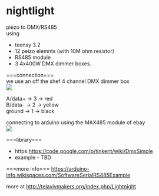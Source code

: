 # nightlight
piezo to DMX/RS485  
using 
* teensy 3.2  
* 12 peizo elemnts (with 10M ohm resistor)  
* RS485 module  
* 3 4x400W DMX dimmer boxes.  

===connection===  
we use an off the shef 4 channel DMX dimmer box<br>
![](http://i.imgur.com/bcd8Gnz.png)

A/data+ -> 3 -> red <br>
B/data- -> 2 -> yellow <br>
ground  -> 1 -> black <br>

connecting to arduino using the MAX485 module of ebay  
![](http://i.imgur.com/T6gYmme.png)

===library===
* https:https://code.google.com/p/tinkerit/wiki/DmxSimple
* example - TBD

===more info===
https://arduino-info.wikispaces.com/SoftwareSerialRS485Example


more at http://telavivmakers.org/index.php/Lightnight
